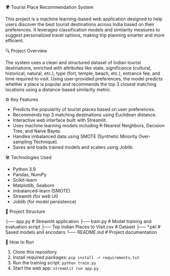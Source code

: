 🌍 Tourist Place Recommendation System

This project is a machine learning-based web application designed to help users discover the best tourist destinations across India based on their preferences. It leverages classification models and similarity measures to suggest personalized travel options, making trip planning smarter and more efficient.

🔍 Project Overview

The system uses a clean and structured dataset of Indian tourist destinations, enriched with attributes like state, significance (cultural, historical, natural, etc.), type (fort, temple, beach, etc.), entrance fee, and time required to visit. Using user-provided preferences, the model predicts whether a place is popular and recommends the top 3 closest matching locations using a distance-based similarity metric.

⚙️ Key Features

* Predicts the popularity of tourist places based on user preferences.
* Recommends top 3 matching destinations using Euclidean distance.
* Interactive web interface built with Streamlit.
* Uses machine learning models including K-Nearest Neighbors, Decision Tree, and Naive Bayes.
* Handles imbalanced data using SMOTE (Synthetic Minority Over-sampling Technique).
* Saves and loads trained models and scalers using Joblib.

🛠️ Technologies Used

* Python 3.9
* Pandas, NumPy
* Scikit-learn
* Matplotlib, Seaborn
* imbalanced-learn (SMOTE)
* Streamlit (for web UI)
* Joblib (for model persistence)
  
📁 Project Structure

├── app.py                     # Streamlit application
├── train.py                   # Model training and evaluation script
├── Top Indian Places to Visit.csv  # Dataset
├── *.pkl                      # Saved models and encoders
└── README.md                  # Project documentation


🚀 How to Run

1. Clone this repository.
2. Install required packages: `pip install -r requirements.txt`
3. Run the training script: `python train.py`
4. Start the web app: `streamlit run app.py`
